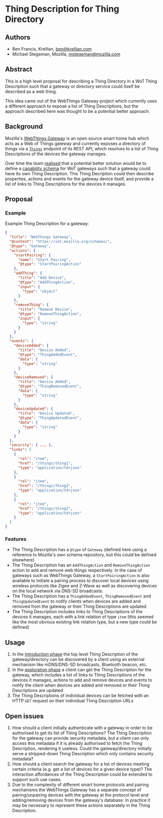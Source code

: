 # Thing Description for Thing Directory

## Authors
* Ben Francis, Krellian, ben@krellian.com
* Michael Stegeman, Mozilla, mstegeman@mozilla.com

## Abstract
This is a high level proposal for describing a Thing Directory in a WoT Thing Description such that a gateway or directory service could itself be described as a web thing.

This idea came out of the WebThings Gateway project which currently uses a different approach to expose a list of Thing Descriptions, but the approach described here was thought to be a potential better approach.

## Background
Mozilla's [WebThings Gateway](https://iot.mozilla.org/gateway/) is an open source smart home hub which acts as a Web of Things gateway and currently exposes a directory of things via a [`Things`](https://iot.mozilla.org/wot/#things-resource) endpoint of its REST API, which resolves to a list of Thing Descriptions of the devices the gateway manages.

Over time the team [realised](https://github.com/mozilla-iot/schemas/issues/35) that a potential better solution would be to define a [capability schema](https://iot.mozilla.org/schemas/) for WoT gateways such that a gateway could have its own Thing Description. This Thing Decription could then describe properties, actions and events for the gateway device itself, and provide a list of links to Thing Descriptions for the devices it manages.

## Proposal
### Example

Example Thing Description for a gateway:
```json
{
  "title": "WebThings Gateway",
  "@context": "https://iot.mozilla.org/schemas/",
  "@type": "Gateway",
  "actions": {
    "startPairing": {
      "name": "Start Pairing",
      "@type": "StartPairingAction"
    },
    "addThing": {
      "title": "Add Device",
      "@type": "AddThingAction",
      "input": {
        "type": "object"
      }
    },
    "removeThing": {
      "title": "Remove Device",
      "@type": "RemoveThingAction",
      "input": {
        "type": "string"
      }
    }
  },
  "events": {
    "deviceAdded": {
      "title": "Device Added",
      "@type": "ThingAddedEvent",
      "data": {
        "type": "string"    
      }
    },
    "deviceRemoved": {
      "title": "Device Added",
      "@type": "ThingRemovedEvent",
      "data": {
        "type": "string"    
      }
    },
    "deviceUpdated": {
      "title": "Device Updated",
      "@type": "ThingUpdatedEvent",
      "data": {
        "type": "string"    
      }
    }
  },
  "security": { ... },
  "links": [
    {
      "rel": "item",
      "href": "/things/thing1",
      "type": "application/td+json"
    },
    {
      "rel": "item",
      "href": "/things/thing2",
      "type": "application/td+json"
    },
    {
      "rel": "item",
      "href": "/things/thing3",
      "type": "application/td+json"
    }
  ]
}
```

### Features
* The Thing Description has a `@type` of `Gateway` (defined here using a reference to Mozilla's own schema repository, but this could be defined elsewhere)
* The Thing Description has an `AddThingAction` and `RemoveThingAction` action to add and remove web things respectively. In the case of gateways such as WebThings Gateway, a `StartPairingAction` is also available to initiate a pairing process to discover local devices using wireless protocols like Zigee and Z-Wave as well as discovering devices on the local network via DNS-SD broadcasts.
* The Thing Description has a `ThingAddedEvent`, `ThingRemovedEvent` and `ThingUpdatedEvent` to notify clients when devices are added and removed from the gateway or their Thing Descriptions are updated
* The Thing Description includes links to Thing Descriptions of the devices it manages, each with a link relation of type `item` (this seemed like the most obvious existing link relation type, but a new type could be defined)

## Usage
1. In the [introduction phase](https://github.com/w3c/wot-discovery/blob/master/proposals/directory.md#introduction-phase-first-contact-mechanism) the top level Thing Description of the gateway/directory can be discovered by a client using an external mechanism like mDNS/DNS-SD broadcasts, Bluetooth beacon, etc.
2. In the [exploration phase](https://github.com/w3c/wot-discovery/blob/master/proposals/directory.md#exploration-phase-directory) a client can get the Thing Description for the gateway, which includes a list of links to Thing Descriptions of the devices it manages, actions to add and remove devices and events to notify the client when devices are added and removed or their Thing Descriptions are updated
3. The Thing Descriptions of individual devices can be fetched with an HTTP `GET` request on their individual Thing Description URLs

## Open issues
1. How should a client initially authenticate with a gateway in order to be authorised to get its list of Thing Descriptions? The Thing Description for the gateway can provide security metadata, but a client can only access this metadata if it is already authorised to fetch the Thing Description, rendering it useless. Could the gateway/directory initially serve a stripped-down Thing Description which only contains security metadata?
2. How should a client search the gateway for a list of devices meeting certain criteria (e.g. get a list of devices for a given device type)? The interaction affordances of the Thing Description could be extended to support such use cases.
3.  Due to the complexity of different smart home protocols and pairing mechanisms the WebThings Gateway has a separate concept of pairing/unpairing devices with the gateway at the protocol level and adding/removing devices from the gateway's database. In practice it may be necessary to represent these actions separately in the Thing Description.

